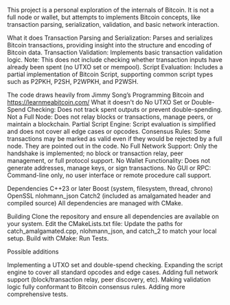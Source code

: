 This project is a personal exploration of the internals of Bitcoin. It is not a full node or wallet, but attempts to implements Bitcoin concepts, like transaction parsing, serialization, validation, and basic network interaction.


What it does
Transaction Parsing and Serialization:
Parses and serializes Bitcoin transactions, providing insight into the structure and encoding of Bitcoin data.
Transaction Validation:
Implements basic transaction validation logic.
Note: This does not include checking whether transaction inputs have already been spent (no UTXO set or mempool).
Script Evaluation:
Includes a partial implementation of Bitcoin Script, supporting common script types such as P2PKH, P2SH, P2WPKH, and P2WSH.

The code draws heavily from Jimmy Song’s Programming Bitcoin and https://learnmeabitcoin.com/
What it doesn't do
No UTXO Set or Double-Spend Checking:
Does not track spent outputs or prevent double-spending.
Not a Full Node:
Does not relay blocks or transactions, manage peers, or maintain a blockchain.
Partial Script Engine:
Script evaluation is simplified and does not cover all edge cases or opcodes.
Consensus Rules:
Some transactions may be marked as valid even if they would be rejected by a full node. They are pointed out in the code.
No Full Network Support:
Only the handshake is implemented; no block or transaction relay, peer management, or full protocol support.
No Wallet Functionality:
Does not generate addresses, manage keys, or sign transactions.
No GUI or RPC:
Command-line only, no user interface or remote procedure call support.

Dependencies
C++23 or later
Boost (system, filesystem, thread, chrono)
OpenSSL
nlohmann_json
Catch2 (included as amalgamated header and compiled source)
All dependencies are managed with CMake.

Building
Clone the repository and ensure all dependencies are available on your system.
Edit the CMakeLists.txt file:
Update the paths for catch_amalgamated.cpp, nlohmann_json, and catch_2 to match your local setup.
Build with CMake:
Run Tests.

Possible additions

Implementing a UTXO set and double-spend checking.
Expanding the script engine to cover all standard opcodes and edge cases.
Adding full network support (block/transaction relay, peer discovery, etc).
Making validation logic fully conformant to Bitcoin consensus rules.
Adding more comprehensive tests.